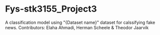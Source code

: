 # Fys-stk3155_Project3
A classification model using "{Dataset name}" dataset for calssifying fake news. Contributors: Elaha Ahmadi, Herman Scheele &amp; Theodor Jaarvik
